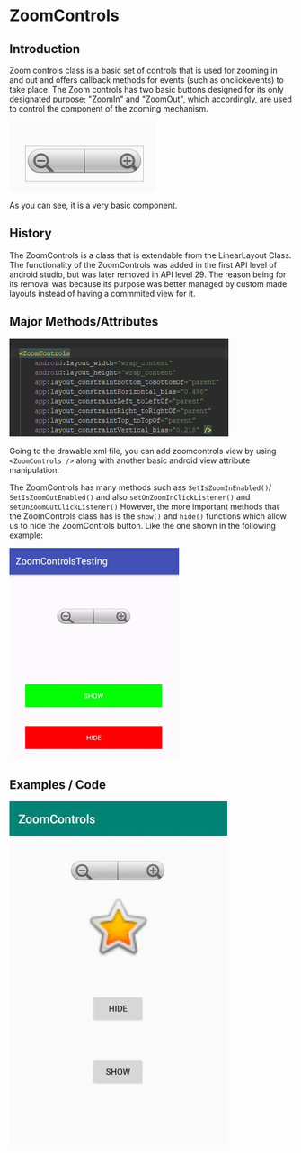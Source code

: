 # ZoomControls

## Introduction

Zoom controls class is a basic set of controls that is used for zooming in and out and offers callback methods for events (such as onclickevents) to take place. The Zoom controls has two basic buttons designed for its only designated purpose; "ZoomIn" and "ZoomOut", which accordingly, are used to control the component of the zooming mechanism. 

![Picture](/Images/zoomicon.png)

As you can see, it is a very basic component.

## History
The ZoomControls is a class that is extendable from the LinearLayout Class.
The functionality of the ZoomControls was added in the first API level of android studio, but was later removed in API level 29.
The reason being for its removal was because its purpose was better managed by custom made layouts instead of having a commmited view for it.

## Major Methods/Attributes

![Picture2](/Images/zoomcontrolattribute.png)

Going to the drawable xml file, you can add zoomcontrols view by using ```<ZoomControls />``` along with another basic android view attribute manipulation. 

The ZoomControls has many methods such ass ```SetIsZoomInEnabled()```/ ```SetIsZoomOutEnabled()``` and also ```setOnZoomInClickListener()``` and ```setOnZoomOutClickListener()```
However, the more important methods that the ZoomControls class has is the ```show()``` and ```hide()``` functions which allow us to hide the ZoomControls button. Like the one shown in the following example:

![Gif](/Images/show-hide-in-ZoomControls-Android.gif)

## Examples / Code
![code demo](/Images/zoomcontroltest.gif)



